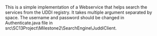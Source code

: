 This is a simple implementation of a Webservice that helps search the services from the UDDI registry.
It takes multiple argument separated by space.
The username and password should be changed in Authenticate.java file in src\SC13Project\Milestone2\SearchEngine\JuddiClient.